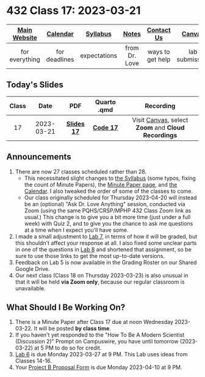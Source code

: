 # 432 Class 17: 2023-03-21

[Main Website](https://thomaselove.github.io/432-2023/) | [Calendar](https://thomaselove.github.io/432-2023/calendar.html) | [Syllabus](https://thomaselove.github.io/432-syllabus-2023/) | [Notes](https://thomaselove.github.io/432-notes/) | [Contact Us](https://thomaselove.github.io/432-2023/contact.html) | [Canvas](https://canvas.case.edu) | [Data and Code](https://github.com/THOMASELOVE/432-data) | [Sources](https://github.com/THOMASELOVE/432-classes-2023/tree/main/sources)
:-----------: | :--------------: | :----------: | :---------: | :-------------: | :-----------: | :------------: |:------:
for everything | for deadlines | expectations | from Dr. Love | ways to get help | lab submission | for downloads | to read

## Today's Slides

Class | Date | PDF | Quarto .qmd | Recording
:---: | :--------: | :------: | :------: | :-------------:
17 | 2023-03-21 | **[Slides 17](https://github.com/THOMASELOVE/432-slides-2023/blob/main/slides17.pdf)** | **[Code 17](https://github.com/THOMASELOVE/432-slides-2023/blob/main/slides17.qmd)** | Visit [Canvas](https://canvas.case.edu/), select **Zoom** and **Cloud Recordings**

## Announcements

1. There are now 27 classes scheduled rather than 28.
    - This necessitated slight changes to [the Syllabus](https://thomaselove.github.io/432-syllabus-2023/) (some typos, fixing the count of Minute Papers), the [Minute Paper page](https://github.com/THOMASELOVE/432-minute-2023), and [the Calendar](https://thomaselove.github.io/432-2023/calendar.html). I also tweaked the order of some of the classes to come.
    - Our class originally scheduled for Thursday 2023-04-20 will instead be an (optional) "Ask Dr. Love Anything" session, conducted via Zoom (using the same PQHS/CRSP/MPHP 432 Class Zoom link as usual.) This change is to give you a bit more time (just under a full week) with Quiz 2, and to give you the chance to ask me questions at a time when I expect you'll have some.
2. I made a small adjustment to [Lab 7](https://thomaselove.github.io/432-2023/lab7.html), in terms of how it will be graded, but this shouldn't affect your response at all. I also fixed some unclear parts in one of the questions in [Lab 8](https://thomaselove.github.io/432-2023/lab8.html) and shortened that assignment, so be sure to use those links to get the most up-to-date versions.
3. Feedback on Lab 5 is now available in the Grading Roster on our Shared Google Drive.
4. Our next class (Class 18 on Thursday 2023-03-23) is also unusual in that it will be held **via Zoom only**, because our regular classroom is unavailable. 

## What Should I Be Working On?

1. There is a Minute Paper after Class 17 due at noon Wednesday 2023-03-22. It will be posted **by class time**.
2. If you haven't yet responded to the "How To Be A Modern Scientist (Discussion 2)" Prompt on Campuswire, you have until tomorrow (2023-03-22) at 5 PM to do so for credit.
3. [Lab 6](https://thomaselove.github.io/432-2023/lab6.html) is due Monday 2023-03-27 at 9 PM. This Lab uses ideas from Classes 14-16.
4. Your [Project B Proposal Form](https://thomaselove.github.io/432-2023/projB.html) is due Monday 2023-04-10 at 9 PM.
